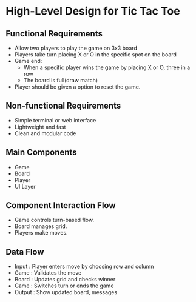 # High-Level Design for Tic Tac Toe

## Functional Requirements
- Allow two players to play the game on 3x3 board
- Players take turn placing X or O in the specific spot on the board
- Game end:
  - When a specific player wins the game by placing X or O, three in a row
  - The board is full(draw match)
- Player should be given a option to reset the game.

## Non-functional Requirements
- Simple terminal or web interface
- Lightweight and fast
- Clean and modular code

## Main Components
- Game
- Board
- Player
- UI Layer

## Component Interaction Flow
- Game controls turn-based flow. 
- Board manages grid. 
- Players make moves.

## Data Flow
- Input : Player enters move by choosing row and column
- Game : Validates the move
- Board : Updates grid and checks winner 
- Game : Switches turn or ends the game
- Output : Show updated board, messages